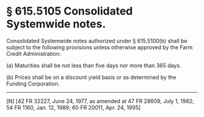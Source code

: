 # § 615.5105   Consolidated Systemwide notes.

Consolidated Systemwide notes authorized under § 615.5100(b) shall be subject to the following provisions unless otherwise approved by the Farm Credit Administration: 


(a) Maturities shall be not less than five days nor more than 365 days. 


(b) Prices shall be on a discount yield basis or as determined by the Funding Corporation.



---

[N] [42 FR 32227, June 24, 1977, as amended at 47 FR 28609, July 1, 1982; 54 FR 1160, Jan. 12, 1989; 60 FR 20011, Apr. 24, 1995] 




